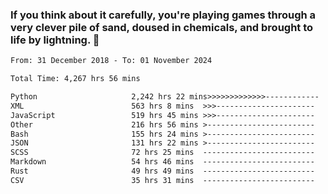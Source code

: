 ### If you think about it carefully, you're playing games through a very clever pile of sand, doused in chemicals, and brought to life by lightning.  👋


<!--START_SECTION:waka-->

```txt
From: 31 December 2018 - To: 01 November 2024

Total Time: 4,267 hrs 56 mins

Python                     2,242 hrs 22 mins>>>>>>>>>>>>>------------   52.55 %
XML                        563 hrs 8 mins  >>>----------------------   13.20 %
JavaScript                 519 hrs 45 mins >>>----------------------   12.18 %
Other                      216 hrs 56 mins >------------------------   05.08 %
Bash                       155 hrs 24 mins >------------------------   03.64 %
JSON                       131 hrs 22 mins >------------------------   03.08 %
SCSS                       72 hrs 25 mins  -------------------------   01.70 %
Markdown                   54 hrs 46 mins  -------------------------   01.28 %
Rust                       49 hrs 49 mins  -------------------------   01.17 %
CSV                        35 hrs 31 mins  -------------------------   00.83 %
```

<!--END_SECTION:waka-->
